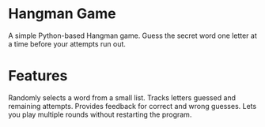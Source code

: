 # Hangman Game
A simple Python-based Hangman game. Guess the secret word one letter at a time before your attempts run out.
# Features
Randomly selects a word from a small list.
Tracks letters guessed and remaining attempts.
Provides feedback for correct and wrong guesses.
Lets you play multiple rounds without restarting the program.
